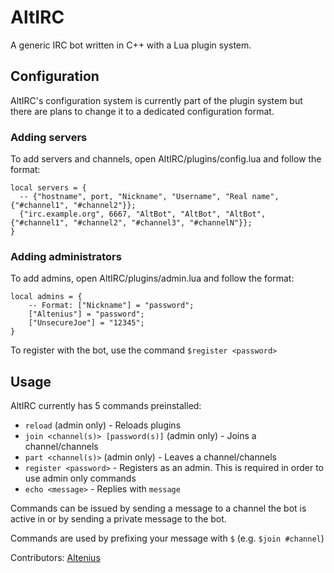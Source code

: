 AltIRC
======
A generic IRC bot written in C++ with a Lua plugin system.

Configuration
-------------

AltIRC's configuration system is currently part of the plugin system but there are plans to change it to a dedicated configuration format.

### Adding servers
To add servers and channels, open AltIRC/plugins/config.lua and follow the format:  
```
local servers = {
  -- {"hostname", port, "Nickname", "Username", "Real name", {"#channel1", "#channel2"}};
  {"irc.example.org", 6667, "AltBot", "AltBot", "AltBot", {"#channel1", "#channel2", "#channel3", "#channelN"}};
} 
```

### Adding administrators
To add admins, open AltIRC/plugins/admin.lua and follow the format:
```
local admins = {
    -- Format: ["Nickname"] = "password";
    ["Altenius"] = "password";
    ["UnsecureJoe"] = "12345";
}
```
To register with the bot, use the command `$register <password>`

Usage
-----
AltIRC currently has 5 commands preinstalled:
  * `reload` (admin only) - Reloads plugins
  * `join <channel(s)> [password(s)]` (admin only) - Joins a channel/channels
  * `part <channel(s)>` (admin only) - Leaves a channel/channels
  * `register <password>` - Registers as an admin. This is required in order to use admin only commands
  * `echo <message>` - Replies with `message`

Commands can be issued by sending a message to a channel the bot is active in or by sending a private message to the bot.

Commands are used by prefixing your message with `$` (e.g. `$join #channel`)

Contributors: [Altenius](https://github.com/Altenius)
